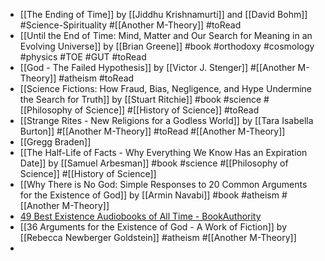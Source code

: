 - [[The Ending of Time]] by [[Jiddhu Krishnamurti]] and [[David Bohm]] #Science-Spirituality #[[Another M-Theory]] #toRead
- [[Until the End of Time: Mind, Matter and Our Search for Meaning in an Evolving Universe]] by [[Brian Greene]] #book #orthodoxy #cosmology #physics #TOE #GUT #toRead
- [[God - The Failed Hypothesis]] by [[Victor J. Stenger]] #[[Another M-Theory]] #atheism #toRead
- [[Science Fictions: How Fraud, Bias, Negligence, and Hype Undermine the Search for Truth]] by [[Stuart Ritchie]] #book #science #[[Philosophy of Science]] #[[History of Science]] #toRead
- [[Strange Rites - New Religions for a Godless World]] by [[Tara Isabella Burton]] #[[Another M-Theory]] #toRead #[[Another M-Theory]]
- [[Gregg Braden]]
- [[The Half-Life of Facts - Why Everything We Know Has an Expiration Date]] by [[Samuel Arbesman]] #book #science #[[Philosophy of Science]] #[[History of Science]]
- [[Why There is No God: Simple Responses to 20 Common Arguments for the Existence of God]] by [[Armin Navabi]] #book #atheism #[[Another M-Theory]]
- [49 Best Existence Audiobooks of All Time - BookAuthority](https://bookauthority.org/books/best-existence-audiobooks)
- [[36 Arguments for the Existence of God - A Work of Fiction]] by [[Rebecca Newberger Goldstein]] #atheism #[[Another M-Theory]]
-
